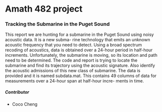 # Amath 482 project
### Tracking the Submarine in the Puget Sound
This report we are hunting for a submarine in the Puget Sound using noisy acoustic data. It is a new subma- rine technology that emits an unknown acoustic frequency that you need to detect. Using a broad spectrum recoding of acoustics, data is obtained over a 24-hour period in half-hour increments. Unfortunately, the submarine is moving, so its location and path need to be determined.
The code and report is trying to locate the submarine and find its trajectory using the acoustic signature. Also identify the acoustic admissions of this new class of submarine. The data is provided and it is named subdata.mat. This contains 49 columns of data for measurements over a 24-hour span at half-hour incre- ments in time.

##### Contributor
* Coco Cheng

